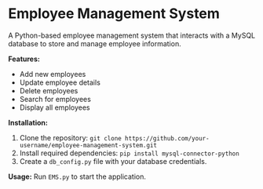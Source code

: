 # Employee Management System

A Python-based employee management system that interacts with a MySQL database to store and manage employee information.

**Features:**
* Add new employees
* Update employee details
* Delete employees
* Search for employees
* Display all employees

**Installation:**
1. Clone the repository: `git clone https://github.com/your-username/employee-management-system.git`
2. Install required dependencies: `pip install mysql-connector-python`
3. Create a `db_config.py` file with your database credentials.

**Usage:**
Run `EMS.py` to start the application.
